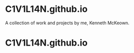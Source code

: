 # C1V1L14N.github.io
A collection of work and projects by me, Kenneth McKeown.
# C1V1L14N.github.io
